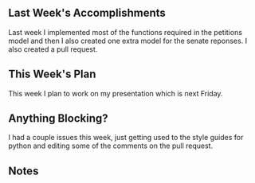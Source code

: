 ## Last Week's Accomplishments

Last week I implemented most of the functions required in the petitions model and then I also created one extra model for the senate reponses. I also created a pull request.


## This Week's Plan

This week I plan to work on my presentation which is next Friday. 


## Anything Blocking?

I had a couple issues this week, just getting used to the style guides for python and editing some of the comments on the pull request.

## Notes
